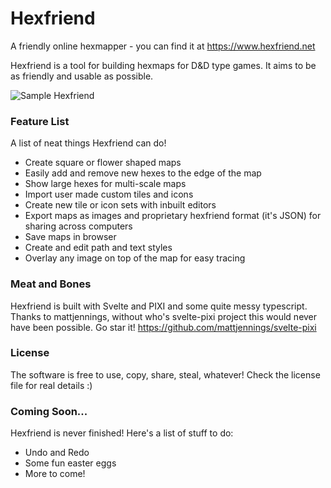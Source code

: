 # Hexfriend

A friendly online hexmapper - you can find it at https://www.hexfriend.net

Hexfriend is a tool for building hexmaps for D&D type games. It aims to be as friendly and usable as possible.

![Sample Hexfriend](https://user-images.githubusercontent.com/17463028/176241241-b48850c9-ab74-4999-a692-186579e2c429.png)

### Feature List
A list of neat things Hexfriend can do!

-   Create square or flower shaped maps
-   Easily add and remove new hexes to the edge of the map
-   Show large hexes for multi-scale maps
-   Import user made custom tiles and icons
-   Create new tile or icon sets with inbuilt editors
-   Export maps as images and proprietary hexfriend format (it's JSON) for sharing across computers 
-   Save maps in browser
-   Create and edit path and text styles
-   Overlay any image on top of the map for easy tracing

### Meat and Bones

Hexfriend is built with Svelte and PIXI and some quite messy typescript.
Thanks to mattjennings, without who's svelte-pixi project this would never have been possible. Go star it! https://github.com/mattjennings/svelte-pixi

### License

The software is free to use, copy, share, steal, whatever! Check the license file for real details :)

### Coming Soon...

Hexfriend is never finished! Here's a list of stuff to do:

-   Undo and Redo
-   Some fun easter eggs
-   More to come!


